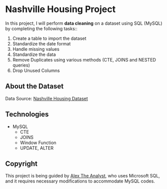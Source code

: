 # Nashville Housing Project
In this project, I will perform **data cleaning** on a dataset using SQL (MySQL) by completing the following tasks::
1. Create a table to import the dataset
2. Standardize the date format
3. Handle missing values
4. Standardize the data  
5. Remove Duplicates using various methods (CTE, JOINS and NESTED queries)
6. Drop Unused Columns

## About the Dataset
Data Source: [Nashville Housing Dataset](https://github.com/AlexTheAnalyst/PortfolioProjects/blob/main/Nashville%20Housing%20Data%20for%20Data%20Cleaning.xlsx)

## Technologies
- MySQL 
  - CTE
  - JOINS 
  - Window Function
  - UPDATE, ALTER

## Copyright
This project is being guided by [Alex The Analyst](https://www.youtube.com/watch?v=8rO7ztF4NtU), who uses Microsoft SQL, and it requires necessary modifications to accommodate MySQL codes.

